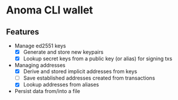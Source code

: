 # Anoma CLI wallet

## Features

- Manage ed2551 keys
  - [x] Generate and store new keypairs
  - [x] Lookup secret keys from a public key (or alias) for signing txs
- Managing addresses
  - [x] Derive and stored implicit addresses from keys
  - [ ] Save established addresses created from transactions
  - [x] Lookup addresses from aliases
- Persist data from/into a file
